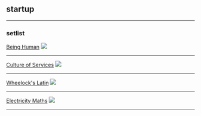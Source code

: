 ## startup  

---

### setlist

[Being Human](https://byuisfreecourses.agilixbuzz.com/student/home/courses)
<img src="https://api.agilixbuzz.com/Resz/~0.bUYagioCjj4K-ivC.QMojuwVPkbJV0H3DoWzXFWwNKTNKI-4BXs2jALnfvDc/130337640/thumbnail.png?raw=true"/>

---
[Culture of Services](https://learning.edx.org/course/course-v1:KyotoUx+002x+3T2017/home)
<img src="https://courses.edx.org/asset-v1:KyotoUx+002x+3T2017+type@thumbnail+block@unnamed-png-375x200.jpg?raw=true"/>

---
[Wheelock's Latin](http://www.wheelockslatin.com/)
<img src="https://upload.wikimedia.org/wikipedia/en/thumb/9/91/Wheelock%27s_Latin_6th_Edition.jpg/220px-Wheelock%27s_Latin_6th_Edition.jpg?raw=true"/>

---

[Electricity Maths](https://www.amazon.com/Mathematics-Electricity-Electronics-Arthur-Kramer/dp/1111545073)
<img src="https://images-na.ssl-images-amazon.com/images/I/51-l4dG4VTL._SX389_BO1,204,203,200_.jpg?raw=true"/>

---
